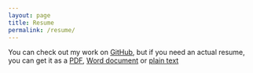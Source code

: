 ```yaml
---
layout: page
title: Resume
permalink: /resume/
---
```


You can check out my work on [GitHub](https://github.com/tbarlow12), but if you need an actual resume, you can get it as a <a target="_blank" href="/resources/documents/resume.pdf">PDF</a>, <a target="_blank" href="/resources/documents/resume.docx">Word document</a> or <a target="_blank" href="/resources/documents/resume.txt">plain text</a>
